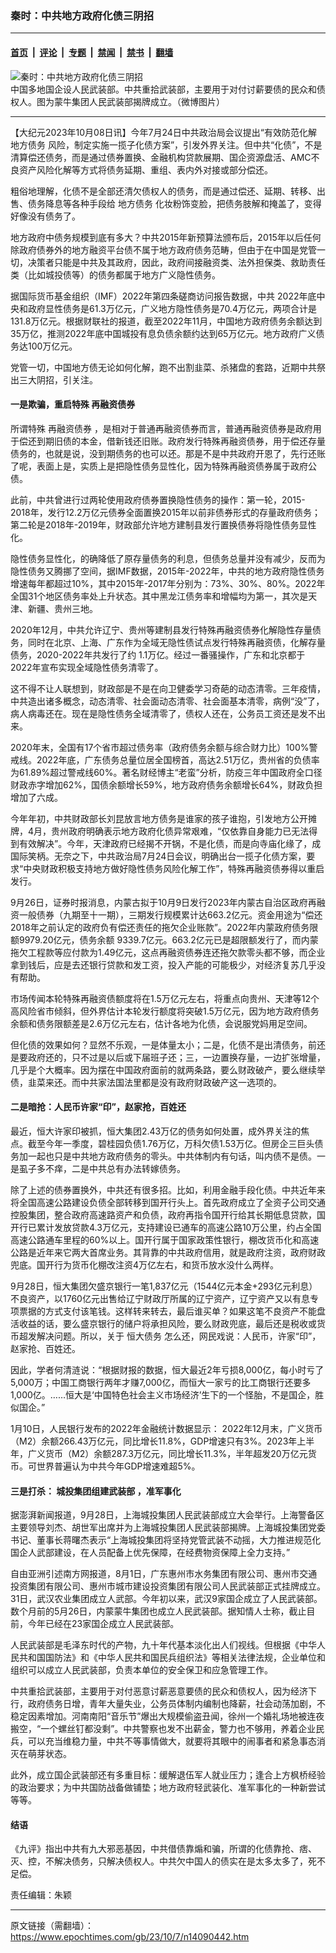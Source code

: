 ### 秦时：中共地方政府化债三阴招

---

#### [首页](../../../..?n14090442) &nbsp;|&nbsp; [评论](../../../../../epoch-comment?n14090442) &nbsp;|&nbsp; [专题](../../../../../epoch-special?n14090442) &nbsp;|&nbsp; [禁闻](../../../../../epoch-news?n14090442) &nbsp;|&nbsp; [禁书](../../../../../books?n14090442) &nbsp;|&nbsp; [翻墙](https://github.com/gfw-breaker/nogfw/blob/master/README.md?n14090442)


<div><img alt="秦时：中共地方政府化债三阴招" class="attachment-djy_600_400 size-djy_600_400 wp-post-image" src="https://i.epochtimes.com/assets/uploads/2023/10/id14090450-bf609641723c30b42504a2968cc42e42-e1696364790675-1-600x400.jpg"/>
<div class="caption">
 中国多地国企设人民武装部。中共重拾武装部，主要用于对付讨薪要债的民众和债权人。图为蒙牛集团人民武装部揭牌成立。（微博图片）
</div></div><hr/><div class="post_content" id="artbody" itemprop="articleBody">
 <!-- article content begin -->
 <p>
  【大纪元2023年10月08日讯】今年7月24日中共政治局会议提出“有效防范化解
  <ok href="https://www.epochtimes.com/gb/tag/%E5%9C%B0%E6%96%B9%E5%80%BA%E5%8A%A1.html">
   地方债务
  </ok>
  风险，制定实施一揽子化债方案”，引发外界关注。但中共“化债”，不是清算偿还债务，而是通过债券置换、金融机构贷款展期、国企资源盘活、AMC不良资产风险化解等方式将债务延期、重组、表内外对接或部分偿还。
 </p>
 <p>
  粗俗地理解，化债不是全部还清欠债权人的债务，而是通过偿还、延期、转移、出售、债务降息等各种手段给
  <ok href="https://www.epochtimes.com/gb/tag/%E5%9C%B0%E6%96%B9%E5%80%BA%E5%8A%A1.html">
   地方债务
  </ok>
  化妆粉饰变脸，把债务肢解和掩盖了，变得好像没有债务了。
 </p>
 <p>
  地方政府中债务规模到底有多大？中共2015年新预算法颁布后，2015年以后任何除政府债券外的地方融资平台债不属于地方政府债务范畴，但由于在中国是党管一切，决策者只能是中共及其政府，因此，政府间接融资类、法外担保类、救助责任类（比如城投债等）的债务都属于地方广义隐性债务。
 </p>
 <p>
  据国际货币基金组织（IMF）2022年第四条磋商访问报告数据，中共 2022年底中央和政府显性债务是61.3万亿元，广义地方隐性债务是70.4万亿元，两项合计是131.8万亿元。根据财联社的报道，截至2022年11月，中国地方政府债务余额达到35万亿，推测2022年底中国城投有息负债余额约达到65万亿元。地方政府广义债务达100万亿元。
 </p>
 <p>
  党管一切，中国地方债无论如何化解，跑不出割韭菜、杀猪盘的套路，近期中共祭出三大阴招，引关注。
 </p>
 <h4>
  一是欺骗，重启特殊
  <ok href="https://www.epochtimes.com/gb/tag/%E5%86%8D%E8%9E%8D%E8%B5%84%E5%80%BA%E5%88%B8.html">
   再融资债券
  </ok>
 </h4>
 <p>
  所谓特殊
  <ok href="https://www.epochtimes.com/gb/tag/%E5%86%8D%E8%9E%8D%E8%B5%84%E5%80%BA%E5%88%B8.html">
   再融资债券
  </ok>
  ，是相对于普通再融资债券而言，普通再融资债券是政府用于偿还到期旧债的本金，借新钱还旧账。政府发行特殊再融资债券，用于偿还存量债务的，也就是说，没到期债务的也可以还。那是不是中共政府开恩了，先行还账了呢，表面上是，实质上是把隐性债务显性化，因为特殊再融资债券属于政府公债。
 </p>
 <p>
  此前，中共曾进行过两轮使用政府债券置换隐性债务的操作：第一轮，2015- 2018年，发行12.2万亿元债券全面置换2015年以前非债券形式的存量政府债务；第二轮是2018年-2019年，财政部允许地方建制县发行置换债券将隐性债务显性化。
 </p>
 <p>
  隐性债务显性化，的确降低了原存量债务的利息，但债务总量并没有减少，反而为隐性债务又腾挪了空间，据IMF数据，2015年-2022年，中共的地方政府隐性债务增速每年都超过10%，其中2015年-2017年分别为：73%、30%、80%。2022年全国31个地区债务率处上升状态。其中黑龙江债务率和增幅均为第一，其次是天津、新疆、贵州三地。
 </p>
 <p>
  2020年12月，中共允许辽宁、贵州等建制县发行特殊再融资债券化解隐性存量债务，同时在北京、上海、广东作为全域无隐性债试点发行特殊再融资债，化解存量债务，2020-2022年共发行了约 1.1万亿。经过一番骚操作，广东和北京都于2022年宣布实现全域隐性债务清零了。
 </p>
 <p>
  这不得不让人联想到，财政部是不是在向卫健委学习奇葩的动态清零。三年疫情，中共造出诸多概念，动态清零、社会面动态清零、社会面基本清零，病例“没”了，病人病毒还在。现在是隐性债务全域清零了，债权人还在，公务员工资还是发不出来。
 </p>
 <p>
  2020年末，全国有17个省市超过债务率（政府债务余额与综合财力比）100%警戒线。2022年底，广东债务总量位居全国榜首，高达2.51万亿，贵州省的负债率为61.89%超过警戒线60%。著名财经博主“老蛮”分析，防疫三年中国政府全口径财政赤字增加62%，国债余额增长59%，地方政府债务余额增长64%，财政负担增加了六成。
 </p>
 <p>
  今年年初，中共财政部长刘昆放言地方债务是谁家的孩子谁抱，引发地方公开摊牌，4月，贵州政府明确表示地方政府化债异常艰难，“仅依靠自身能力已无法得到有效解决”。今年，天津政府已经揭不开锅，不是化债，而是向寺庙化缘了，成国际笑柄。无奈之下，中共政治局7月24日会议，明确出台一揽子化债方案，要求“中央财政积极支持地方做好隐性债务风险化解工作”，特殊再融资债券得以重启发行。
 </p>
 <p>
  9月26日，证券时报消息，内蒙古拟于10月9日发行2023年内蒙古自治区政府再融资一般债券（九期至十一期），三期发行规模累计达663.2亿元。资金用途为“偿还2018年之前认定的政府负有偿还责任的拖欠企业账款”。2022年内蒙政府债务限额9979.20亿元，债务余额 9339.7亿元。663.2亿元已是超限额发行了，而内蒙拖欠工程款等应付款为1.49亿元，这点再融资债券连还拖欠款零头都不够，而企业拿到钱后，应是去还银行贷款和发工资，投入产能的可能极少，对经济复苏几乎没有帮助。
 </p>
 <p>
  市场传闻本轮特殊再融资债额度将在1.5万亿元左右，将重点向贵州、天津等12个高风险省市倾斜，但外界估计本轮发行额度将突破1.5万亿元，因为地方政府债务余额和债务限额差是2.6万亿元左右，估计各地为化债，会说服党妈用足空间。
 </p>
 <p>
  但化债的效果如何？显然不乐观，一是体量太小；二是，化债不是出清债务，前还是要政府还的，只不过是以后或下届班子还；三，一边置换存量，一边扩张增量，几乎是个大概率。因为摆在中国政府面前的就两条路，要么财政破产，要么继续举债，韭菜来还。而中共家法国法里都是没有政府财政破产这一选项的。
 </p>
 <h4>
  二是暗抢：人民币许家“印”，赵家抢，百姓还
 </h4>
 <p>
  最近，恒大许家印被抓，恒大集团2.43万亿的债务如何处置，成外界关注的焦点。截至今年一季度，碧桂园负债1.76万亿，万科欠债1.53万亿。但房企三巨头债务加一起也只是中共地方政府债务的零头。中共体制内有句话，叫内债不是债。一是虱子多不痒，二是中共总有办法转嫁债务。
 </p>
 <p>
  除了上述的债券置换外，中共还有很多招。比如，利用金融手段化债。中共近年来将全国高速公路建设负债全部转移到国开行头上。首先政府成立了全资子公司交通控股集团，整合政府高速路资产和负债，政府再指令国开行给其长期低息贷款，国开行已累计发放贷款4.3万亿元，支持建设已通车的高速公路10万公里，约占全国高速公路通车里程的60%以上。国开行属于国家政策性银行，棚改货币化和高速公路是近年来它两大首席业务。其背靠的中共政府信用，就是政府注资，政府财政兜底。国开行为货币化棚改注资4万亿左右，和货币放水没什么两样。
 </p>
 <p>
  9月28日，恒大集团欠盛京银行一笔1,837亿元（1544亿元本金+293亿元利息）不良资产，以1760亿元出售给辽宁财政厅所属的辽宁资产，辽宁资产又以有息专项票据的方式支付该笔钱。这样转来转去，最后谁买单？如果这笔不良资产不能盘活收益的话，要么盛京银行的储户将承担风险，要么财政兜底，最后还是税收或货币超发解决问题。所以，关于
  <ok href="https://www.epochtimes.com/gb/tag/%E6%81%92%E5%A4%A7%E5%80%BA%E5%8A%A1.html">
   恒大债务
  </ok>
  怎么还，网民戏说：人民币，许家“印”，赵家抢、百姓还。
 </p>
 <p>
  因此，学者何清涟说：“根据财报的数据，恒大最近2年亏损8,000亿，每小时亏了5,000万；中国工商银行两年才赚7,000亿，而恒大一家亏的比工商银行还要多1,000亿。……恒大是‘中国特色社会主义市场经济’生下的一个怪胎，不是国企，胜似国企。”
 </p>
 <p>
  1月10日，人民银行发布的2022年金融统计数据显示： 2022年12月末，广义货币（M2）余额266.43万亿元，同比增长11.8%，GDP增速只有3%。2023年上半年，广义货币（M2）余额287.3万亿元，同比增长11.3%，半年超发20万亿元货币。可世界普遍认为中共今年GDP增速难超5%。
 </p>
 <h4>
  三是打杀：
  <ok href="https://www.epochtimes.com/gb/tag/%E5%9F%8E%E6%8A%95%E9%9B%86%E5%9B%A2%E7%BB%84%E5%BB%BA%E6%AD%A6%E8%A3%85%E9%83%A8.html">
   城投集团组建武装部
  </ok>
  ，准军事化
 </h4>
 <p>
  据澎湃新闻报道，9月28日，上海城投集团人民武装部成立大会举行。上海警备区主要领导刘杰、胡世军出席并为上海城投集团人民武装部揭牌。上海城投集团党委书记、董事长蒋曙杰表示“上海城投集团将坚持党管武装不动摇，大力推进规范化国企人武部建设，在人员配备上优先保障，在经费物资保障上全力支持。”
 </p>
 <p>
  自由亚洲引述南方网报道，8月1日，广东惠州市水务集团有限公司、惠州市交通投资集团有限公司、惠州市城市建设投资集团有限公司人民武装部正式挂牌成立。31日，武汉农业集团成立人武部。今年初以来，武汉9家国企成立了人民武装部。数个月前的5月26日，内蒙蒙牛集团也成立人民武装部。据知情人士称，截止目前，今年已经在23家国企成立人民武装部。
 </p>
 <p>
  人民武装部是毛泽东时代的产物，九十年代基本淡化出人们视线。但根据《中华人民共和国国防法》和《中华人民共和国民兵组织法》等相关法律法规，企业单位和组织可以成立人民武装部，负责本单位的安全保卫和应急管理工作。
 </p>
 <p>
  中共重拾武装部，主要用于对付恶意讨薪恶意要债的民众和债权人，因为经济下行，政府债务日增，青年大量失业，公务员体制内编制也降薪，社会动荡加剧，不稳定因素增加。河南南阳“音乐节”爆出大规模偷盗丑闻，徐州一个婚礼场地被连夜搬空，“一个螺丝钉都没剩”。中共警察也发不出薪金，警力也不够用，养着企业民兵，可以充当维稳力量，中共不等事情做大，就要将其眼中的闹事者和紧急事态消灭在萌芽状态。
 </p>
 <p>
  此外，成立国企武装部还有多重目标：缓解退伍军人就业压力；逢合上方枫桥经验的政治要求；为中共国防战备做铺垫；地方政府轻武装化、准军事化的一种新尝试等等。
 </p>
 <h4>
  结语
 </h4>
 <p>
  《九评》指出中共有九大邪恶基因，中共借债靠煽和骗，所谓的化债靠抢、痞、灭、控，不解决债务，只解决债权人。中共欠中国人的债实在是太多太多了，死不足偿。
 </p>
 <p>
  责任编辑：朱颖
 </p>
 <!-- article content end -->
 <div id="below_article_ad">
 </div>
</div>


---

原文链接（需翻墙）：https://www.epochtimes.com/gb/23/10/7/n14090442.htm